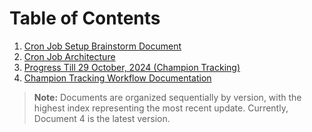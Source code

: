 # Table of Contents

1. [Cron Job Setup Brainstorm Document](https://github.com/therohanmathur/Agentic-Workflows/blob/main/docs/1.%20Cron%20Job%20Setup%20Brainstorm%20Document.md)
2. [Cron Job Architecture](https://github.com/therohanmathur/Agentic-Workflows/blob/main/docs/2.%20Cron%20Job%20Architecture.md)
3. [Progress Till 29 October, 2024 (Champion Tracking)](https://github.com/therohanmathur/Agentic-Workflows/blob/main/docs/3.%20Progress%20Till%2029%20October%2C%202024%20(Champion%20Tracking).md)
4. [Champion Tracking Workflow Documentation](https://github.com/therohanmathur/Agentic-Workflows/blob/main/docs/4.%20Champion%20Tracking%20Workflow%20(29%20Oct%2C%202024).md)

> **Note:** Documents are organized sequentially by version, with the highest index representing the most recent update. Currently, Document 4 is the latest version.
